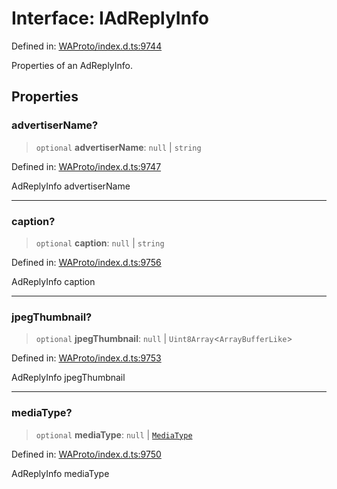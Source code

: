 # Interface: IAdReplyInfo

Defined in: [WAProto/index.d.ts:9744](https://github.com/Fokusdotid/Baileys/blob/e5a24e138f3b69cf124e0406999e537d5c9a6c18/WAProto/index.d.ts#L9744)

Properties of an AdReplyInfo.

## Properties

### advertiserName?

> `optional` **advertiserName**: `null` \| `string`

Defined in: [WAProto/index.d.ts:9747](https://github.com/Fokusdotid/Baileys/blob/e5a24e138f3b69cf124e0406999e537d5c9a6c18/WAProto/index.d.ts#L9747)

AdReplyInfo advertiserName

***

### caption?

> `optional` **caption**: `null` \| `string`

Defined in: [WAProto/index.d.ts:9756](https://github.com/Fokusdotid/Baileys/blob/e5a24e138f3b69cf124e0406999e537d5c9a6c18/WAProto/index.d.ts#L9756)

AdReplyInfo caption

***

### jpegThumbnail?

> `optional` **jpegThumbnail**: `null` \| `Uint8Array`\<`ArrayBufferLike`\>

Defined in: [WAProto/index.d.ts:9753](https://github.com/Fokusdotid/Baileys/blob/e5a24e138f3b69cf124e0406999e537d5c9a6c18/WAProto/index.d.ts#L9753)

AdReplyInfo jpegThumbnail

***

### mediaType?

> `optional` **mediaType**: `null` \| [`MediaType`](../namespaces/AdReplyInfo/enumerations/MediaType.md)

Defined in: [WAProto/index.d.ts:9750](https://github.com/Fokusdotid/Baileys/blob/e5a24e138f3b69cf124e0406999e537d5c9a6c18/WAProto/index.d.ts#L9750)

AdReplyInfo mediaType
